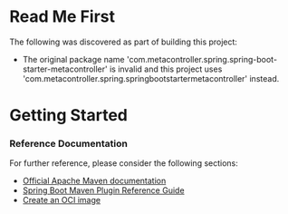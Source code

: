 # Read Me First
The following was discovered as part of building this project:

* The original package name 'com.metacontroller.spring.spring-boot-starter-metacontroller' is invalid and this project uses 'com.metacontroller.spring.springbootstartermetacontroller' instead.

# Getting Started

### Reference Documentation
For further reference, please consider the following sections:

* [Official Apache Maven documentation](https://maven.apache.org/guides/index.html)
* [Spring Boot Maven Plugin Reference Guide](https://docs.spring.io/spring-boot/docs/3.0.0-M5/maven-plugin/reference/html/)
* [Create an OCI image](https://docs.spring.io/spring-boot/docs/3.0.0-M5/maven-plugin/reference/html/#build-image)

